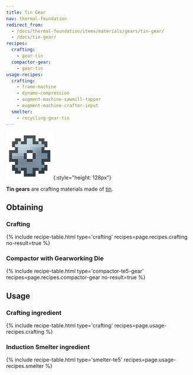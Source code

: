 ```yaml
---
title: Tin Gear
nav: thermal-foundation
redirect_from:
  - /docs/thermal-foundation/items/materials/gears/tin-gear/
  - /docs/tin-gear/
recipes:
  crafting:
    - gear-tin
  compactor-gear:
    - gear-tin
usage-recipes:
  crafting:
    - frame-machine
    - dynamo-compression
    - augment-machine-sawmill-tapper
    - augment-machine-crafter-input
  smelter:
    - recycling-gear-tin
---
```


![Tin gear](/assets/images/thermal-foundation/gear-tin.png){:style="height: 128px"}


**Tin gears** are crafting materials made of [tin](/docs/thermal-foundation/tin-ingot/).


Obtaining
---------

### Crafting
{% include recipe-table.html type='crafting' recipes=page.recipes.crafting no-result=true %}

### Compactor with Gearworking Die
{% include recipe-table.html type='compactor-te5-gear' recipes=page.recipes.compactor-gear no-result=true %}


Usage
-----

### Crafting ingredient
{% include recipe-table.html type='crafting' recipes=page.usage-recipes.crafting %}

### Induction Smelter ingredient
{% include recipe-table.html type='smelter-te5' recipes=page.usage-recipes.smelter %}
